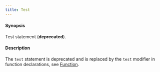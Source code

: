 ```yaml
---
title: Test
---
```


#### Synopsis

Test statement (__deprecated__).

#### Description

The `test` statement is deprecated and is replaced by the `test` modifier in function declarations, see [Function](../../../Rascal/Declarations/Function/index.md).


